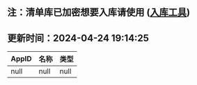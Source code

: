 ## 注：清单库已加密想要入库请使用 ([入库工具](https://github.com/BlankTMing/ManifestAutoUpdate/releases))

## 更新时间：2024-04-24 19:14:25
| AppID | 名称 | 类型  |
| :-------------------- | :----------------------------- | :----------- |
| null | null| null |
